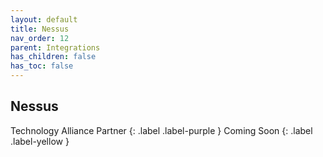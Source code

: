 ```yaml
---
layout: default
title: Nessus
nav_order: 12
parent: Integrations
has_children: false
has_toc: false
---
```


## Nessus
Technology Alliance Partner
{: .label .label-purple }
Coming Soon
{: .label .label-yellow }